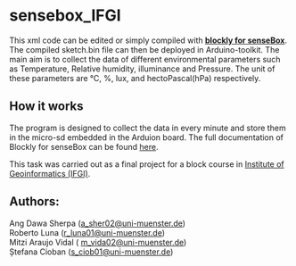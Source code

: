 # sensebox_IFGI

This xml code can be edited or simply compiled with [<b>blockly for senseBox</b>](https://blockly.sensebox.de/ardublockly/?board=sensebox-mcu#). The compiled sketch.bin file can then be deployed in Arduino-toolkit. The main aim is to collect the data of different environmental parameters such as Temperature, Relative humidity, illuminance and Pressure. The unit of these parameters are °C, %, lux, and hectoPascal(hPa) respectively.

## How it works
The program is designed to collect the data in every minute and store them in the micro-sd embedded in the Arduion board. The full documentation of Blockly for senseBox can be found [here](https://sensebox.github.io/books-v2/blockly/en/).

This task was carried out as a final project for a block course in [Institute of Geoinformatics (IFGI)](https://www.uni-muenster.de/Geoinformatics/en/). 

## Authors:
Ang Dawa Sherpa (a_sher02@uni-muenster.de)<br/>
Roberto Luna (r_luna01@uni-muenster.de)<br/>
Mitzi Araujo Vidal ( m_vida02@uni-muenster.de)<br/>
Ștefana Cioban (s_ciob01@uni-muenster.de)
